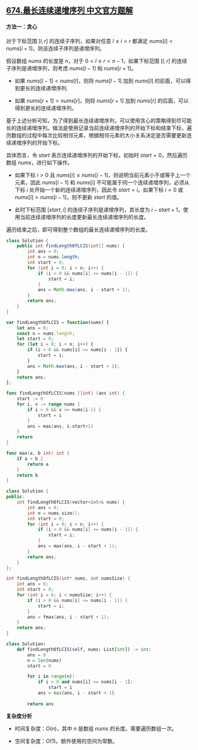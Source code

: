 ## [674.最长连续递增序列 中文官方题解](https://leetcode.cn/problems/longest-continuous-increasing-subsequence/solutions/100000/zui-chang-lian-xu-di-zeng-xu-lie-by-leet-dmb8)

#### 方法一：贪心

对于下标范围 $[l,r]$ 的连续子序列，如果对任意 $l \le i<r$ 都满足 $\textit{nums}[i]<\textit{nums}[i+1]$，则该连续子序列是递增序列。

假设数组 $\textit{nums}$ 的长度是 $n$，对于 $0<l \le r<n-1$，如果下标范围 $[l,r]$ 的连续子序列是递增序列，则考虑 $\textit{nums}[l-1]$ 和 $\textit{nums}[r+1]$。

- 如果 $\textit{nums}[l-1]<\textit{nums}[l]$，则将 $\textit{nums}[l-1]$ 加到 $\textit{nums}[l]$ 的前面，可以得到更长的连续递增序列.

- 如果 $\textit{nums}[r+1]>\textit{nums}[r]$，则将 $\textit{nums}[r+1]$ 加到 $\textit{nums}[r]$ 的后面，可以得到更长的连续递增序列。

基于上述分析可知，为了得到最长连续递增序列，可以使用贪心的策略得到尽可能长的连续递增序列。做法是使用记录当前连续递增序列的开始下标和结束下标，遍历数组的过程中每次比较相邻元素，根据相邻元素的大小关系决定是否需要更新连续递增序列的开始下标。

具体而言，令 $\textit{start}$ 表示连续递增序列的开始下标，初始时 $\textit{start}=0$，然后遍历数组 $\textit{nums}$，进行如下操作。

- 如果下标 $i>0$ 且 $\textit{nums}[i] \le \textit{nums}[i-1]$，则说明当前元素小于或等于上一个元素，因此 $\textit{nums}[i-1]$ 和 $\textit{nums}[i]$ 不可能属于同一个连续递增序列，必须从下标 $i$ 处开始一个新的连续递增序列，因此令 $\textit{start}=i$。如果下标 $i=0$ 或 $\textit{nums}[i]>\textit{nums}[i-1]$，则不更新 $\textit{start}$ 的值。

- 此时下标范围 $[\textit{start},i]$ 的连续子序列是递增序列，其长度为 $i-\textit{start}+1$，使用当前连续递增序列的长度更新最长连续递增序列的长度。

遍历结束之后，即可得到整个数组的最长连续递增序列的长度。

```Java [sol1-Java]
class Solution {
    public int findLengthOfLCIS(int[] nums) {
        int ans = 0;
        int n = nums.length;
        int start = 0;
        for (int i = 0; i < n; i++) {
            if (i > 0 && nums[i] <= nums[i - 1]) {
                start = i;
            }
            ans = Math.max(ans, i - start + 1);
        }
        return ans;
    }
}
```

```JavaScript [sol1-JavaScript]
var findLengthOfLCIS = function(nums) {
    let ans = 0;
    const n = nums.length;
    let start = 0;
    for (let i = 0; i < n; i++) {
        if (i > 0 && nums[i] <= nums[i - 1]) {
            start = i;
        }
        ans = Math.max(ans, i - start + 1);
    }
    return ans;
};
```

```go [sol1-Golang]
func findLengthOfLCIS(nums []int) (ans int) {
    start := 0
    for i, v := range nums {
        if i > 0 && v <= nums[i-1] {
            start = i
        }
        ans = max(ans, i-start+1)
    }
    return
}

func max(a, b int) int {
    if a > b {
        return a
    }
    return b
}
```

```C++ [sol1-C++]
class Solution {
public:
    int findLengthOfLCIS(vector<int>& nums) {
        int ans = 0;
        int n = nums.size();
        int start = 0;
        for (int i = 0; i < n; i++) {
            if (i > 0 && nums[i] <= nums[i - 1]) {
                start = i;
            }
            ans = max(ans, i - start + 1);
        }
        return ans;
    }
};
```

```C [sol1-C]
int findLengthOfLCIS(int* nums, int numsSize) {
    int ans = 0;
    int start = 0;
    for (int i = 0; i < numsSize; i++) {
        if (i > 0 && nums[i] <= nums[i - 1]) {
            start = i;
        }
        ans = fmax(ans, i - start + 1);
    }
    return ans;
}
```

```Python [sol1-Python3]
class Solution:
    def findLengthOfLCIS(self, nums: List[int]) -> int:
        ans = 0
        n = len(nums)
        start = 0

        for i in range(n):
            if i > 0 and nums[i] <= nums[i - 1]:
                start = i
            ans = max(ans, i - start + 1)
        
        return ans
```

**复杂度分析**

- 时间复杂度：$O(n)$，其中 $n$ 是数组 $\textit{nums}$ 的长度。需要遍历数组一次。

- 空间复杂度：$O(1)$。额外使用的空间为常数。